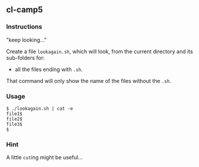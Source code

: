 ## cl-camp5

### Instructions

"keep looking..."

Create a file `lookagain.sh`, which will look, from the current directory and its sub-folders for:

- all the files ending with `.sh`.

That command will only show the name of the files without the `.sh`.

### Usage

```console
$ ./lookagain.sh | cat -e
file1$
file2$
file3$
$
```

### Hint

A little `cut`ing might be useful...
